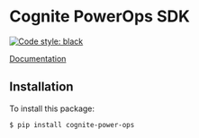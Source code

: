 Cognite PowerOps SDK
==========================
[![Code style: black](https://img.shields.io/badge/code%20style-black-000000.svg)](https://github.com/ambv/black)

[Documentation](https://cognite-power-ops-sdk.readthedocs-hosted.com/en/latest/)

## Installation

To install this package:
```bash
$ pip install cognite-power-ops
```
